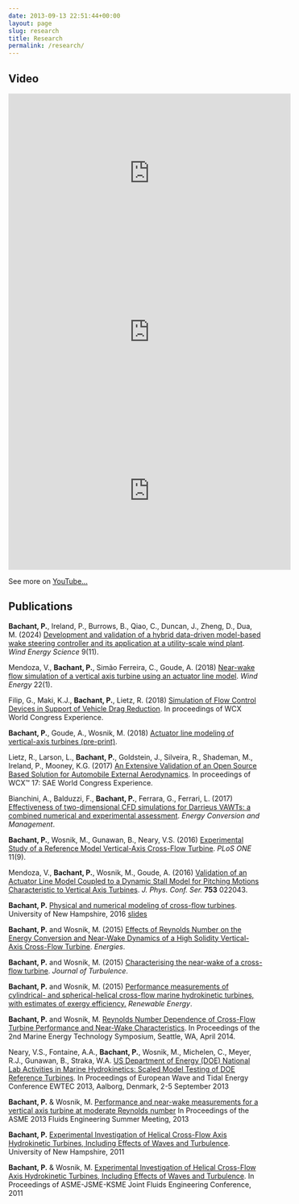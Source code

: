 ```yaml
---
date: 2013-09-13 22:51:44+00:00
layout: page
slug: research
title: Research
permalink: /research/
---
```


## Video

<center>

<iframe width="560" height="315" src="https://www.youtube.com/embed/THZvV4R1vow" frameborder="0" allowfullscreen></iframe>

<iframe width="560" height="315" src="https://www.youtube.com/embed/pyw-38ypWcI" frameborder="0" allowfullscreen></iframe>

<iframe width="560" height="315" src="https://www.youtube.com/embed/AyLSyuCpT_E" frameborder="0" allowfullscreen></iframe>

</center>

See more on [YouTube...](https://youtube.com/bachantp)


## Publications

**Bachant, P.**, Ireland, P., Burrows, B., Qiao, C., Duncan, J., Zheng, D.,
Dua, M. (2024)
[Development and validation of a hybrid data-driven model-based wake steering controller and its application at a utility-scale wind plant](https://doi.org/10.5194/wes-9-2235-2024). _Wind Energy Science_ 9(11).

Mendoza, V., **Bachant, P.**, Simão Ferreira, C., Goude, A. (2018)
[Near-wake flow simulation of a vertical axis turbine using an actuator line model](https://www.researchgate.net/publication/327910876_Near-wake_flow_simulation_of_a_vertical_axis_turbine_using_an_actuator_line_model).
_Wind Energy_ 22(1).

Filip, G., Maki, K.J., **Bachant, P.**, Lietz, R. (2018)
[Simulation of Flow Control Devices in Support of Vehicle Drag Reduction](https://www.researchgate.net/publication/324405092_Simulation_of_Flow_Control_Devices_in_Support_of_Vehicle_Drag_Reduction).
In proceedings of WCX World Congress Experience.

**Bachant, P.**, Goude, A., Wosnik, M. (2018)
[Actuator line modeling of vertical-axis turbines (pre-print)](https://www.researchgate.net/publication/301896257_Actuator_line_modeling_of_vertical-axis_turbines).

Lietz, R., Larson, L., **Bachant, P.**, Goldstein, J., Silveira, R., Shademan, M.,
Ireland, P., Mooney, K.G. (2017)
[An Extensive Validation of an Open Source Based Solution for Automobile External Aerodynamics](https://www.researchgate.net/publication/315865543_An_Extensive_Validation_of_an_Open_Source_Based_Solution_for_Automobile_External_Aerodynamics). In proceedings of WCX™ 17: SAE World Congress Experience.

Bianchini, A., Balduzzi, F., **Bachant, P.**, Ferrara, G., Ferrari, L. (2017)
[Effectiveness of two-dimensional CFD simulations for Darrieus VAWTs: a combined numerical and experimental assessment](https://drive.google.com/file/d/1j_k-gpVls5gFJCwzN_ZNj6uo51DiyRiM/view?usp=sharing). _Energy Conversion and Management_.

**Bachant, P.**, Wosnik, M., Gunawan, B., Neary, V.S. (2016)
[Experimental Study of a Reference Model Vertical-Axis Cross-Flow Turbine](http://dx.doi.org/10.1371/journal.pone.0163799). _PLoS ONE_ 11(9).

Mendoza, V., **Bachant, P.**, Wosnik, M., Goude, A. (2016)
[Validation of an Actuator Line Model Coupled to a Dynamic Stall Model for Pitching Motions Characteristic to Vertical Axis Turbines](https://iopscience.iop.org/article/10.1088/1742-6596/753/2/022043). _J. Phys. Conf. Ser._ **753** 022043.

**Bachant, P.** [Physical and numerical modeling of cross-flow turbines](https://drive.google.com/file/d/0BwMVIAlxIxfZS1VZWUJhV1lJdWs/view?usp=sharing&resourcekey=0-0JL6q_y4MMs-XQx3hkQQCg). University of New Hampshire, 2016
[slides](https://petebachant.me/PhD-thesis)

**Bachant, P.** and Wosnik, M. (2015) [Effects of Reynolds Number on the Energy Conversion and Near-Wake Dynamics of a High Solidity Vertical-Axis Cross-Flow Turbine](https://doi.org/10.3390/en9020073). _Energies_.

**Bachant, P.** and Wosnik, M. (2015) [Characterising the near-wake of a cross-flow turbine](https://drive.google.com/file/d/0BwMVIAlxIxfZZDh5blI0Yjd2WXM/view?usp=sharing). _Journal of Turbulence_.

**Bachant, P.** and Wosnik, M. (2015) [Performance measurements of cylindrical- and spherical-helical cross-flow marine hydrokinetic turbines, with estimates of exergy efficiency.](https://www.sciencedirect.com/science/article/pii/S0960148114004479) _Renewable Energy_.

**Bachant, P.** and Wosnik, M. [Reynolds Number Dependence of Cross-Flow Turbine Performance and Near-Wake Characteristics](https://www.globalmarinerenewable.com/images/pdf/METS_PAPERS_VII/89-Bachant.pdf). In Proceedings of the 2nd Marine Energy Technology Symposium, Seattle, WA, April 2014.

Neary, V.S., Fontaine, A.A., **Bachant, P.**, Wosnik, M., Michelen, C., Meyer, R.J., Gunawan, B., Straka, W.A. [US Department of Energy (DOE) National Lab Activities in Marine Hydrokinetics:  Scaled Model Testing of DOE Reference Turbines](https://energy.sandia.gov/wp/wp-content/gallery/uploads/SAND2013-7241.pdf). In Proceedings of European Wave and Tidal Energy Conference EWTEC 2013, Aalborg, Denmark, 2-5 September 2013

**Bachant, P.** & Wosnik, M. [Performance and near-wake measurements for a vertical axis turbine at moderate Reynolds number](https://docs.google.com/file/d/0BwMVIAlxIxfZTmVENlJSZGt4azg/edit?usp=sharing) In Proceedings of the ASME 2013 Fluids Engineering Summer Meeting, 2013

**Bachant, P.** [Experimental Investigation of Helical Cross-Flow Axis Hydrokinetic Turbines, Including Effects of Waves and Turbulence](https://docs.google.com/file/d/0BwMVIAlxIxfZa0l4N1c1WEVqZEU/edit?usp=sharing). University of New Hampshire, 2011

**Bachant, P.** & Wosnik, M. [Experimental Investigation of Helical Cross-Flow Axis Hydrokinetic Turbines, Including Effects of Waves and Turbulence](https://docs.google.com/file/d/0BwMVIAlxIxfZenh4MmdwR0U3YmM/edit?usp=sharing). In Proceedings of ASME-JSME-KSME Joint Fluids Engineering Conference, 2011
